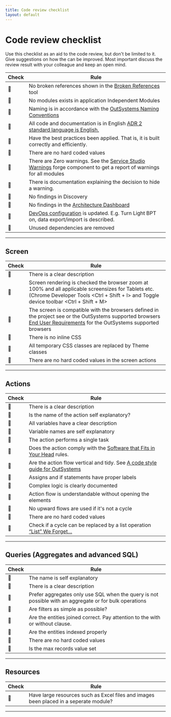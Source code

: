```yaml
---
title: Code review checklist
layout: default
---
```


# Code review checklist

Use this checklist as an aid to the code review, but don't be limited to it. Give suggestions on how the can be improved. Most important discuss the review result with your colleague and keep an open mind.

| Check | Rule |
| ---- | --- |
| 🔳 | No broken references shown in the [Broken References](https://www.outsystems.com/forge/component-overview/10062/broken-references) tool |
| 🔳 | No modules exists in application Independent Modules |
| 🔳 | Naming is in accordance with the [OutSystems Naming Conventions](OutSystemsNamingConventions.md) |
| 🔳 | All code and documentation is in English [ADR 2 standard language is English.](ADR-002-standard-language-is-English.md) |
| 🔳 | Have the best practices been applied. That is, it is built correctly and efficiently. |
| 🔳 | There are no hard coded values |
| 🔳 | There are Zero warnings. See the [Service Studio Warnings](https://www.outsystems.com/forge/component-overview/16101/service-studio-warnings) forge component to get a report of warnings for all modules |
| 🔳 | There is documentation explaining the decision to hide a warning. |
| 🔳 | No findings in Discovery |
| 🔳 | No findings in the [Architecture Dashboard](https://architecture.outsystems.com/) |
| 🔳 | [DevOps configuration](TBD) is updated. E.g. Turn Light BPT on, data export/import is described. |
| 🔳 | Unused dependencies are removed |

---

## Screen

| Check | Rule |
| ---- | --- |
| 🔳 | There is a clear description |
| 🔳 | Screen rendering is checked the browser zoom at 100% and all applicable screensizes for Tablets etc. (Chrome Developer Tools \<Ctrl + Shift + I\> and Toggle device toolbar \<Ctrl + Shift + M\> |
| 🔳 | The screen is compatible with the browsers defined in the project see or the OutSystems supported browsers [End User Requirements](https://success.outsystems.com/Documentation/11/Setting_Up_OutSystems/OutSystems_system_requirements#End_User_Requirements) for the OutSystems supported browsers |
| 🔳 | There is no inline CSS |
| 🔳 | All temporary CSS classes are replaced by Theme classes |
| 🔳 | There are no hard coded values in the screen actions |

---

## Actions

| Check | Rule |
| ---- | --- |
| 🔳 | There is a clear description |
| 🔳 | Is the name of the action self explanatory? |
| 🔳 |All variables have a clear description |
| 🔳 | Variable names are self explanatory |
| 🔳 | The action performs a single task |
| 🔳 | Does the action comply with the [Software that Fits in Your Head](https://youtu.be/4Y0tOi7QWqM) rules. |
| 🔳 | Are the action flow vertical and tidy. See [A code style guide for OutSystems](https://leonardo-monteiro-fernandes.medium.com/a-code-style-guide-for-outsystems-97a923084159) |
| 🔳 | Assigns and if statements have proper labels |
| 🔳 | Complex logic is clearly documented |
| 🔳 | Action flow is understandable without opening the elements |
| 🔳 | No upward flows are used if it's not a cycle |
| 🔳 | There are no hard coded values |
| 🔳 | Check if a cycle can be replaced by a list operation [“List” We Forget…](https://medium.com/productleague/list-we-forget-387fbd5173d4) |

---

## Queries (Aggregates and advanced SQL)

| Check | Rule |
| ---- | --- |
| 🔳 | The name is self explanatory |
| 🔳 | There is a clear description |
| 🔳 | Prefer aggregates only use SQL when the query is not possible with an aggregate or for bulk operations |
| 🔳 | Are filters as simple as possible? |
| 🔳 | Are the entities joined correct. Pay attention to the with or without clause. |
| 🔳 | Are the entities indexed properly |
| 🔳 | There are no hard coded values |
| 🔳 | Is the max records value set |

---

## Resources

| Check | Rule |
| ---- | --- |
| 🔳 | Have large resources such as Excel files and images been placed in a seperate module? |

---
